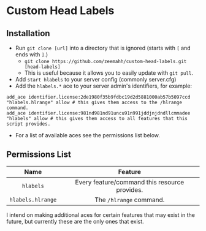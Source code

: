 # Custom Head Labels

## Installation

* Run `git clone [url]` into a directory that is ignored (starts with `[` and ends with `]`.)
  * `git clone https://github.com/zeemahh/custom-head-labels.git [head-labels]`
  * This is useful because it allows you to easily update with `git pull`.
* Add `start hlabels` to your server config (commonly server.cfg)
* Add the `hlabels.*` ace to your server admin's identifiers, for example:

```
add_ace identifier.license:2de1980f35b9fdbc19d2d5881000ab57b5097ccd "hlabels.hlrange" allow # this gives them access to the /hlrange command.
add_ace identifier.license:981nd981nd91uncu91n991jddjnjdndllcmmadee "hlabels" allow # this gives them access to all features that this script provides.
```

* For a list of available aces see the permissions list below.

## Permissions List

|Name|Feature|
|:-:|:-:|
|`hlabels`|Every feature/command this resource provides.|
|`hlabels.hlrange`|The `/hlrange` command.|

I intend on making additional aces for certain features that may exist in the future, but currently these are the only ones that exist.
